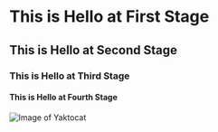 # This is Hello at First Stage 
## This is Hello at Second Stage
### This is Hello at Third Stage
#### This is Hello at Fourth Stage


![Image of Yaktocat](https://octodex.github.com/images/yaktocat.png)
